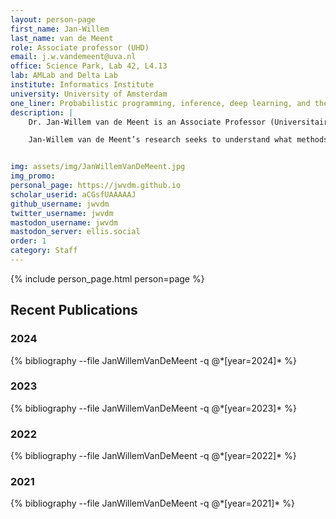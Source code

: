 ```yaml
---
layout: person-page
first_name: Jan-Willem 
last_name: van de Meent
role: Associate professor (UHD)
email: j.w.vandemeent@uva.nl
office: Science Park, Lab 42, L4.13
lab: AMLab and Delta Lab
institute: Informatics Institute
university: University of Amsterdam
one_liner: Probabilistic programming, inference, deep learning, and their applications.
description: |
    Dr. Jan-Willem van de Meent is an Associate Professor (Universitair Hoofddocent) at the University of Amsterdam. He directs the [AMLab](https://amlab.science.uva.nl/), co-directs the [Uva Bosch Delta Lab](https://ivi.fnwi.uva.nl/uvaboschdeltalab/), and directs the Amsterdam ELLIS Unit (https://ivi.fnwi.uva.nl/ellis/). He previously held a position as an Assistant Professor at Northeastern University, where he continues to co-advise and collaborate. Prior to becoming faculty at Northeastern, he held a postdoctoral position with Frank Wood at Oxford, as well as a postdoctoral position with Chris Wiggins and Ruben Gonzalez at Columbia University. He carried out his PhD research in biophysics at Leiden and Cambridge with Wim van Saarloos and Ray Goldstein. He served as a founding co-chair of the international conference on probabilistic programming ([PROBPROG](https://probprog.cc/)) and served as a program chair for the international conference on artificial intelligence and statistics ([AISTATS](https://aistats.org/aistats2023/)). He was the recipient of numerous grants, including an NWO Rubicon Fellowship and of an NSF CAREER award. 

    Jan-Willem van de Meent’s research seeks to understand what methods in AI have the potential to generalize across diverse application domains, and how we can think compositionally about such methods. One aspect of his work focuses on methods development in generative AI, deep learning, and probabilistic programming. He also collaborates extensively in a range of application domains. In the past he has worked on problems in biophysics, neuroscience, healthcare, and robotics. His current collaborations focus on physical chemistry, fluid mechanics, and materials science. The two problems he currently cares about most are uses of AI to make scientific computation more scalable, and maximizing data-efficiency of AI methods in the context of scientific domains. 


img: assets/img/JanWillemVanDeMeent.jpg
img_promo: 
personal_page: https://jwvdm.github.io
scholar_userid: aCGsfUAAAAAJ
github_username: jwvdm
twitter_username: jwvdm
mastodon_username: jwvdm
mastodon_server: ellis.social
order: 1
category: Staff 
---
```


{% include person_page.html person=page %}

<div class="publications">
<h2>Recent Publications</h2>

<h3>2024</h3>
{% bibliography --file JanWillemVanDeMeent -q @*[year=2024]* %}

<h3>2023</h3>
{% bibliography --file JanWillemVanDeMeent -q @*[year=2023]* %}

<h3>2022</h3>
{% bibliography --file JanWillemVanDeMeent -q @*[year=2022]* %}

<h3>2021</h3>
{% bibliography --file JanWillemVanDeMeent -q @*[year=2021]* %}

</div>


